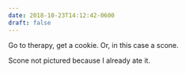 ```yaml
---
date: 2018-10-23T14:12:42-0600
draft: false
---
```




Go to therapy, get a cookie. Or, in this case a scone.

Scone not pictured because I already ate it.



